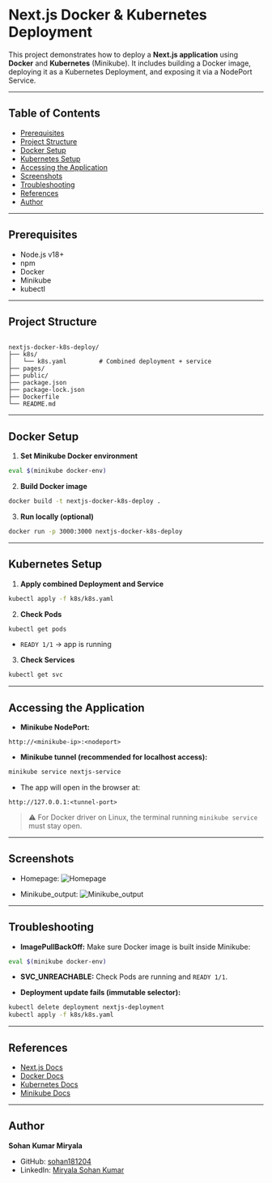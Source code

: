# Next.js Docker & Kubernetes Deployment

This project demonstrates how to deploy a **Next.js application** using **Docker** and **Kubernetes** (Minikube). It includes building a Docker image, deploying it as a Kubernetes Deployment, and exposing it via a NodePort Service.

---

## Table of Contents

- [Prerequisites](#prerequisites)  
- [Project Structure](#project-structure)  
- [Docker Setup](#docker-setup)  
- [Kubernetes Setup](#kubernetes-setup)  
- [Accessing the Application](#accessing-the-application)  
- [Screenshots](#screenshots)  
- [Troubleshooting](#troubleshooting)  
- [References](#references)  
- [Author](#author)

---

## Prerequisites

- Node.js v18+  
- npm  
- Docker  
- Minikube  
- kubectl  

---

## Project Structure

```

nextjs-docker-k8s-deploy/
├── k8s/
│   └── k8s.yaml         # Combined deployment + service
├── pages/
├── public/
├── package.json
├── package-lock.json
├── Dockerfile
└── README.md

````

---

## Docker Setup

1. **Set Minikube Docker environment**
```bash
eval $(minikube docker-env)
````

2. **Build Docker image**

```bash
docker build -t nextjs-docker-k8s-deploy .
```

3. **Run locally (optional)**

```bash
docker run -p 3000:3000 nextjs-docker-k8s-deploy
```

---

## Kubernetes Setup

1. **Apply combined Deployment and Service**

```bash
kubectl apply -f k8s/k8s.yaml
```

2. **Check Pods**

```bash
kubectl get pods
```

* `READY 1/1` → app is running

3. **Check Services**

```bash
kubectl get svc
```

---

## Accessing the Application

* **Minikube NodePort:**

```
http://<minikube-ip>:<nodeport>
```

* **Minikube tunnel (recommended for localhost access):**

```bash
minikube service nextjs-service
```

* The app will open in the browser at:

```
http://127.0.0.1:<tunnel-port>
```

> ⚠ For Docker driver on Linux, the terminal running `minikube service` must stay open.

---

## Screenshots

* Homepage:
  ![Homepage](Screenshots/Homepage.png)

* Minikube_output:
  ![Minikube_output](Screenshots/Minikube_output)

---

## Troubleshooting

* **ImagePullBackOff:** Make sure Docker image is built inside Minikube:

```bash
eval $(minikube docker-env)
```

* **SVC_UNREACHABLE:** Check Pods are running and `READY 1/1`.

* **Deployment update fails (immutable selector):**

```bash
kubectl delete deployment nextjs-deployment
kubectl apply -f k8s/k8s.yaml
```

---

## References

* [Next.js Docs](https://nextjs.org/docs)
* [Docker Docs](https://docs.docker.com/)
* [Kubernetes Docs](https://kubernetes.io/docs/home/)
* [Minikube Docs](https://minikube.sigs.k8s.io/docs/)

---

## Author

**Sohan Kumar Miryala**

* GitHub: [sohan181204](https://github.com/sohan181204)
* LinkedIn: [Miryala Sohan Kumar](https://www.linkedin.com/in/miryala-sohan-kumar-5642a626a/)

```

